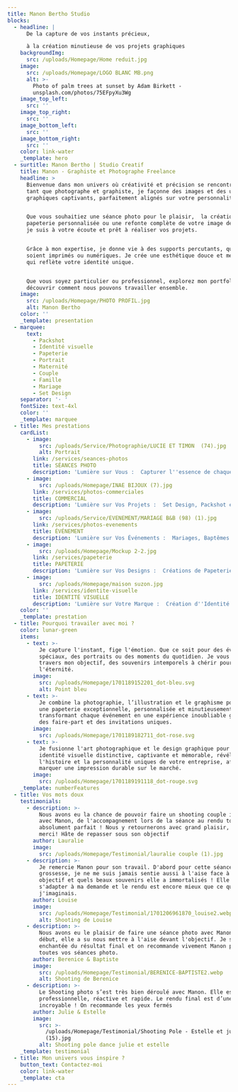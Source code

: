```yaml
---
title: Manon Bertho Studio
blocks:
  - headline: |
      De la capture de vos instants précieux,

      à la création minutieuse de vos projets graphiques
    backgroundImg:
      src: /uploads/Homepage/Home reduit.jpg
    image:
      src: /uploads/Homepage/LOGO BLANC MB.png
      alt: >-
        Photo of palm trees at sunset by Adam Birkett -
        unsplash.com/photos/75EFpyXu3Wg
    image_top_left:
      src: ''
    image_top_right:
      src: ''
    image_bottom_left:
      src: ''
    image_bottom_right:
      src: ''
    color: link-water
    _template: hero
  - surtitle: Manon Bertho | Studio Creatif
    title: Manon - Graphiste et Photographe Freelance
    headline: >
      Bienvenue dans mon univers où créativité et précision se rencontrent. En
      tant que photographe et graphiste, je façonne des images et des univers
      graphiques captivants, parfaitement alignés sur votre personnalité.


      Que vous souhaitiez une séance photo pour le plaisir,  la création de
      papeterie personnalisée ou une refonte complète de votre image de marque,
      je suis à votre écoute et prêt à réaliser vos projets.


      Grâce à mon expertise, je donne vie à des supports percutants, qu'ils
      soient imprimés ou numériques. Je crée une esthétique douce et mémorable
      qui reflète votre identité unique.


      Que vous soyez particulier ou professionnel, explorez mon portfolio pour
      découvrir comment nous pouvons travailler ensemble.
    image:
      src: /uploads/Homepage/PHOTO PROFIL.jpg
      alt: Manon Bertho
    color: ''
    _template: presentation
  - marquee:
      text:
        - Packshot
        - Identité visuelle
        - Papeterie
        - Portrait
        - Maternité
        - Couple
        - Famille
        - Mariage
        - Set Design
    separator: '· '
    fontSize: text-4xl
    color: ''
    _template: marquee
  - title: Mes prestations
    cardList:
      - image:
          src: /uploads/Service/Photographie/LUCIE ET TIMON  (74).jpg
          alt: Portrait
        link: /services/seances-photos
        title: SÉANCES PHOTO
        description: 'Lumière sur Vous :  Capturer l''essence de chaque instant'
      - image:
          src: /uploads/Homepage/INAE BIJOUX (7).jpg
        link: /services/photos-commerciales
        title: COMMERCIAL
        description: 'Lumière sur Vos Projets :  Set Design, Packshot et Reportage Métier'
      - image:
          src: /uploads/Service/EVENEMENT/MARIAGE B&B (98) (1).jpg
        link: /services/photos-evenements
        title: ÉVÉNEMENT
        description: 'Lumière sur Vos Événements :  Mariages, Baptêmes et Séminaires'
      - image:
          src: /uploads/Homepage/Mockup 2-2.jpg
        link: /services/papeterie
        title: PAPETERIE
        description: 'Lumière sur Vos Designs :  Créations de Papeterie Élégante'
      - image:
          src: /uploads/Homepage/maison suzon.jpg
        link: /services/identite-visuelle
        title: IDENTITÉ VISUELLE
        description: 'Lumière sur Votre Marque :  Création d''Identité Visuelle'
    color: ''
    _template: prestation
  - title: Pourquoi travailer avec moi ?
    color: lunar-green
    items:
      - text: >-
          Je capture l'instant, fige l'émotion. Que ce soit pour des événements
          spéciaux, des portraits ou des moments du quotidien. Je vous offre, à
          travers mon objectif, des souvenirs intemporels à chérir pour
          l'éternité.
        image:
          src: /uploads/Homepage/1701189152201_dot-bleu.svg
          alt: Point bleu
      - text: >-
          Je combine la photographie, l’illustration et le graphisme pour créer
          une papeterie exceptionnelle, personnalisée et minutieusement conçue,
          transformant chaque événement en une expérience inoubliable grâce à
          des faire-part et des invitations uniques.
        image:
          src: /uploads/Homepage/1701189182711_dot-rose.svg
      - text: >-
          Je fusionne l'art photographique et le design graphique pour créer une
          identité visuelle distinctive, captivante et mémorable, révélant
          l'histoire et la personnalité uniques de votre entreprise, afin de
          marquer une impression durable sur le marché.
        image:
          src: /uploads/Homepage/1701189191118_dot-rouge.svg
    _template: numberFeatures
  - title: Vos mots doux
    testimonials:
      - description: >-
          Nous avons eu la chance de pouvoir faire un shooting couple incroyable
          avec Manon, de l'accompagnement lors de la séance au rendu tout était
          absolument parfait ! Nous y retournerons avec grand plaisir, un énorme
          merci! Hâte de repasser sous son objectif
        author: Lauralie
        image:
          src: /uploads/Homepage/Testimonial/lauralie couple (1).jpg
      - description: >-
          Je remercie Manon pour son travail. D'abord pour cette séance photo
          grossesse, je ne me suis jamais sentie aussi à l'aise face à un
          objectif et quels beaux souvenirs elle a immortalisés ! Elle a su
          s'adapter à ma demande et le rendu est encore mieux que ce que
          j'imaginais.
        author: Louise
        image:
          src: /uploads/Homepage/Testimonial/1701206961870_louise2.webp
          alt: Shooting de Louise
      - description: >-
          Nous avons eu le plaisir de faire une séance photo avec Manon. Dès le
          début, elle a su nous mettre à l'aise devant l'objectif. Je suis
          enchantée du résultat final et on recommande vivement Manon pour
          toutes vos séances photo.
        author: Berenice & Baptiste
        image:
          src: /uploads/Homepage/Testimonial/BERENICE-BAPTISTE2.webp
          alt: Shooting de Berenice
      - description: >-
          Le Shooting photo s’est très bien déroulé avec Manon. Elle est très
          professionnelle, réactive et rapide. Le rendu final est d’une qualité
          incroyable ! On recommande les yeux fermés
        author: Julie & Estelle
        image:
          src: >-
            /uploads/Homepage/Testimonial/Shooting Pole - Estelle et julie
            (15).jpg
          alt: Shooting pole dance julie et estelle
    _template: testimonial
  - title: Mon univers vous inspire ?
    button_text: Contactez-moi
    color: link-water
    _template: cta
---
```


